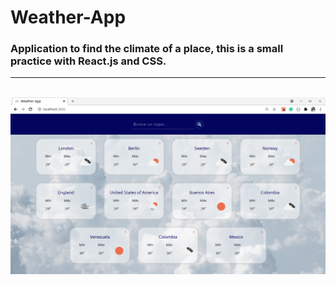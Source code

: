 # Weather-App
### Application to find the climate of a place, this is a small practice with React.js and CSS.
---
<br>
<img src="src/img/weatherApp.png" alt="app">